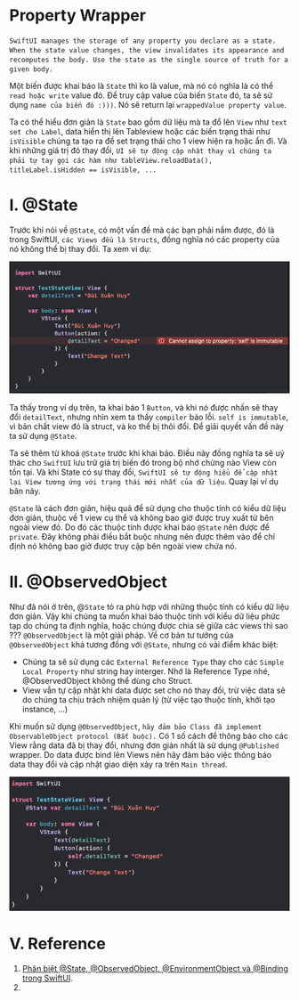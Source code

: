 # Property Wrapper

`SwiftUI manages the storage of any property you declare as a state. When the state value changes, the view invalidates its appearance and recomputes the body. Use the state as the single source of truth for a given body.`

Một biến được khai báo là `State` thì ko là value, mà nó có nghĩa là có thể `read hoặc write` value đó. Để truy cập value của biến `State` đó, ta sẽ sử dụng `name của biến đó :)))`. Nó sẽ return lại `wrappedValue property value`.

Ta có thể hiểu đơn giản là `State` bao gồm dữ liệu mà ta đổ lên `View` như `text set cho Label`, data hiển thị lên Tableview hoặc các biến trạng thái như `isVisible` chúng ta tạo ra để set trạng thái cho 1 view hiện ra hoặc ẩn đi. Và khi những giá trị đó thay đổi, `UI sẽ tự động cập nhật thay vì chúng ta phải tự tay gọi các hàm như tableView.reloadData(), titleLabel.isHidden == isVisible, ...`

# I. @State

Trước khi nói về `@State`, có một vấn đề mà các bạn phải nắm được, đó là trong SwiftUI, `các Views đều là Structs`, đồng nghĩa nó các property của nó không thể bị thay đổi. Ta xem ví dụ:

![](images/example_state.png)

Ta thấy trong ví dụ trên, ta khai báo 1 `Button`, và khi nó được nhấn sẽ thay đổi `detailText`, nhưng nhìn xem ta thấy `compiler` báo lỗi. `self is immutable`, vì bản chất view đó là struct, và ko thể bị thôi đổi. Để giải quyết vấn đề này ta sử dụng `@State`.

Ta sẽ thêm từ khoá `@State` trước khi khai báo. Điều này đồng nghĩa ta sẽ uỷ thác cho `SwiftUI` lưu trữ giá trị biến đó trong bộ nhớ chừng nào View còn tồn tại. Và khi State có sự thay đổi, `SwiftUI sẽ tự động hiểu để cập nhật lại View tương ứng với trạng thái mới nhất của dữ liệu`. Quay lại ví dụ bãn nãy.

`@State` là cách đơn giản, hiệu quả để sử dụng cho thuộc tính có kiểu dữ liệu đơn giản, thuộc về 1 view cụ thể và không bao giờ được truy xuất từ bên ngoài view đó. Do đó các thuộc tính được khai báo `@State` nên được để `private`. Đây không phải điều bắt buộc nhưng nên được thêm vào để chỉ định nó không bao giờ được truy cập bên ngoài view chứa nó.

# II. @ObservedObject

Như đã nói ở trên, @`State` tỏ ra phù hợp với những thuộc tính có kiểu dữ liệu đơn giản. Vậy khi chúng ta muốn khai báo thuộc tính với kiểu dữ liệu phức tạp do chúng ta định nghĩa, hoặc chúng được chia sẻ giữa các views thì sao ??? `@ObservedObject` là một giải pháp. Về cơ bản tư tưởng của `@ObservedObject` khá tương đồng với `@State`, nhưng có vài điểm khác biệt:
- Chúng ta sẽ sử dụng các `External Reference Type` thay cho các `Simple Local Property` như string hay interger. Nhớ là Reference Type nhé, @ObservedObject không thể dùng cho Struct.
- View vẫn tự cập nhật khi data được set cho nó thay đổi, trừ việc data sẽ do chúng ta chịu trách nhiệm quản lý (từ việc tạo thuộc tính, khởi tạo instance, ...)

Khi muốn sử dụng `@ObservedObject`, `hãy đảm bảo Class đã implement ObservableObject protocol (Bắt buộc).` Có 1 số cách để thông báo cho các View rằng data đã bị thay đổi, nhưng đơn giản nhất là sử dụng `@Published` wrapper. Do data được bind lên Views nên hãy đảm bảo việc thông báo data thay đổi và cập nhật giao diện xảy ra trên `Main thread`.


![](images/resolve_state.png)

# V. Reference

1. [Phân biệt @State, @ObservedObject, @EnvironmentObject và @Binding trong SwiftUI](https://viblo.asia/p/phan-biet-atstate-atobservedobject-atenvironmentobject-va-atbinding-trong-swiftui-Do754Pe45M6).
2. 